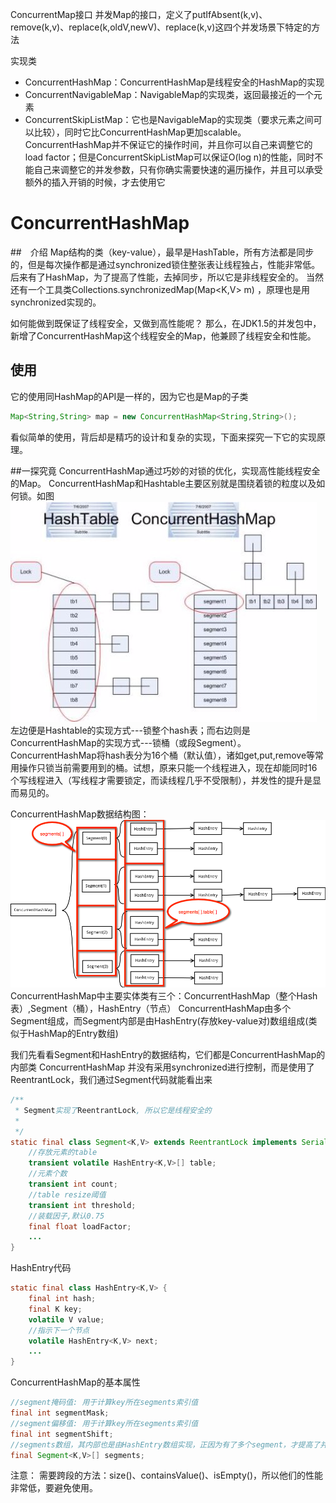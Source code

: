 ConcurrentMap接口
并发Map的接口，定义了putIfAbsent(k,v)、remove(k,v)、replace(k,oldV,newV)、replace(k,v)这四个并发场景下特定的方法

实现类
* ConcurrentHashMap：ConcurrentHashMap是线程安全的HashMap的实现
* ConcurrentNavigableMap：NavigableMap的实现类，返回最接近的一个元素
* ConcurrentSkipListMap：它也是NavigableMap的实现类（要求元素之间可以比较），同时它比ConcurrentHashMap更加scalable。ConcurrentHashMap并不保证它的操作时间，并且你可以自己来调整它的load factor；但是ConcurrentSkipListMap可以保证O(log n)的性能，同时不能自己来调整它的并发参数，只有你确实需要快速的遍历操作，并且可以承受额外的插入开销的时候，才去使用它



# ConcurrentHashMap
##　介绍
Map结构的类（key-value），最早是HashTable，所有方法都是同步的，但是每次操作都是通过synchronized锁住整张表让线程独占，性能非常低。
后来有了HashMap，为了提高了性能，去掉同步，所以它是非线程安全的。
当然还有一个工具类Collections.synchronizedMap(Map<K,V> m) ，原理也是用synchronized实现的。

如何能做到既保证了线程安全，又做到高性能呢？
那么，在JDK1.5的并发包中，新增了ConcurrentHashMap这个线程安全的Map，他兼顾了线程安全和性能。

## 使用
它的使用同HashMap的API是一样的，因为它也是Map的子类
```java
Map<String,String> map = new ConcurrentHashMap<String,String>();
```
看似简单的使用，背后却是精巧的设计和复杂的实现，下面来探究一下它的实现原理。

##一探究竟
ConcurrentHashMap通过巧妙的对锁的优化，实现高性能线程安全的Map。
ConcurrentHashMap和Hashtable主要区别就是围绕着锁的粒度以及如何锁。如图
![](/chapter5/551.png)
左边便是Hashtable的实现方式---锁整个hash表；而右边则是ConcurrentHashMap的实现方式---锁桶（或段Segment）。 ConcurrentHashMap将hash表分为16个桶（默认值），诸如get,put,remove等常用操作只锁当前需要用到的桶。试想，原来只能一个线程进入，现在却能同时16个写线程进入（写线程才需要锁定，而读线程几乎不受限制），并发性的提升是显而易见的。

ConcurrentHashMap数据结构图：
![](/chapter5/552.png)
ConcurrentHashMap中主要实体类有三个：ConcurrentHashMap（整个Hash表）,Segment（桶），HashEntry（节点）
ConcurrentHashMap由多个Segment组成，而Segment内部是由HashEntry(存放key-value对)数组组成(类似于HashMap的Entry数组)

我们先看看Segment和HashEntry的数据结构，它们都是ConcurrentHashMap的内部类
ConcurrentHashMap 并没有采用synchronized进行控制，而是使用了 ReentrantLock，我们通过Segment代码就能看出来
```java
/**
 * Segment实现了ReentrantLock, 所以它是线程安全的
 * 
 */
static final class Segment<K,V> extends ReentrantLock implements Serializable {
    //存放元素的table
    transient volatile HashEntry<K,V>[] table;
    //元素个数
    transient int count;
    //table resize阈值
    transient int threshold;
    //装载因子,默认0.75   
    final float loadFactor;
    ...
}

```
HashEntry代码
```java
static final class HashEntry<K,V> {
	final int hash;
	final K key;
	volatile V value;
	//指示下一个节点
	volatile HashEntry<K,V> next;
	...
}


```
ConcurrentHashMap的基本属性
```java
//segment掩码值: 用于计算key所在segments索引值
final int segmentMask;
//segment偏移值: 用于计算key所在segments索引值   
final int segmentShift;
//segments数组，其内部也是由HashEntry数组实现，正因为有了多个segment，才提高了并发度   
final Segment<K,V>[] segments;
```

注意：
需要跨段的方法：size()、containsValue()、isEmpty()，所以他们的性能非常低，要避免使用。


